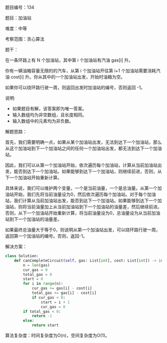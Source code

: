 题目编号：134

题目：加油站

难度：中等

考察范围：贪心算法

题干：

在一条环路上有 N 个加油站，其中第 i 个加油站有汽油 gas[i] 升。

你有一辆油箱容量无限的的汽车，从第 i 个加油站开往第 i+1 个加油站需要消耗汽油 cost[i] 升。你从其中的一个加油站出发，开始时油箱为空。

如果你可以绕环路行驶一周，则返回出发时加油站的编号，否则返回 -1。

说明: 

- 如果题目有解，该答案即为唯一答案。
- 输入数组均为非空数组，且长度相同。
- 输入数组中的元素均为非负数。

解题思路：

首先，我们需要明确一点，如果从某个加油站出发，无法到达下一个加油站，那么从这个加油站到下一个加油站之间的任何一个加油站出发，都无法到达下一个加油站。

因此，我们可以从第一个加油站开始，依次遍历每个加油站，计算从当前加油站出发，能否到达下一个加油站。如果能够到达下一个加油站，则继续前进，否则，从下一个加油站开始重新计算。

具体来说，我们可以维护两个变量，一个是当前油量，一个是总油量。从第一个加油站开始，我们先将当前油量设为0，然后依次遍历每个加油站。对于每个加油站，我们计算从当前加油站出发，能否到达下一个加油站。如果能够到达下一个加油站，则将当前油量加上从当前加油站到下一个加油站的油量差，然后继续前进。否则，从下一个加油站开始重新计算，将当前油量设为0，总油量设为从当前加油站到下一个加油站的油量差。

如果最终总油量大于等于0，则说明从第一个加油站出发，可以绕环路行驶一周，返回第一个加油站的编号。否则，返回-1。

解决方案：

```python
class Solution:
    def canCompleteCircuit(self, gas: List[int], cost: List[int]) -> int:
        n = len(gas)
        cur_gas = 0
        total_gas = 0
        start = 0
        for i in range(n):
            cur_gas += gas[i] - cost[i]
            total_gas += gas[i] - cost[i]
            if cur_gas < 0:
                start = i + 1
                cur_gas = 0
        if total_gas < 0:
            return -1
        else:
            return start
```

算法复杂度：时间复杂度为O(n)，空间复杂度为O(1)。